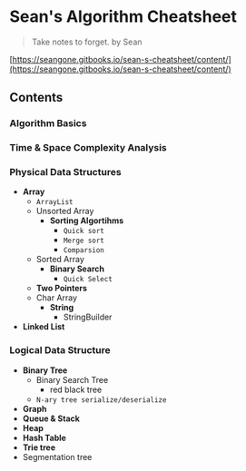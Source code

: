 <extoc></extoc>

# Sean's Algorithm Cheatsheet

> Take notes to forget.
> by Sean

[https://seangone.gitbooks.io/sean-s-cheatsheet/content/](https://seangone.gitbooks.io/sean-s-cheatsheet/content/)

## Contents

### Algorithm Basics
### Time & Space Complexity Analysis
### Physical Data Structures

- **Array**
    - `ArrayList`
    - Unsorted Array
        - **Sorting Algortihms**
            - `Quick sort`
            - `Merge sort`
            - `Comparsion`
    - Sorted Array
        - **Binary Search**
            - `Quick Select`
    - **Two Pointers**
    - Char Array
        - **String**
            - StringBuilder
- **Linked List**

### Logical Data Structure

- **Binary Tree**
    - Binary Search Tree
        - red black tree
    - `N-ary tree serialize/deserialize`
- **Graph**
- **Queue & Stack**
- **Heap**
- **Hash Table**
- **Trie tree**
- Segmentation tree